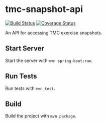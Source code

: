 tmc-snapshot-api
================

[![Build Status](https://travis-ci.org/kesapojat/tmc-snapshot-api.svg?branch=master)](https://travis-ci.org/kesapojat/tmc-snapshot-api/)
[![Coverage Status](https://img.shields.io/coveralls/kesapojat/tmc-snapshot-api.svg)](https://coveralls.io/r/kesapojat/tmc-snapshot-api?branch=master)

An API for accessing TMC exercise snapshots.

## Start Server

Start the server with `mvn spring-boot:run`.

## Run Tests

Run tests with `mvn test`.

## Build

Build the project with `mvn package`.

